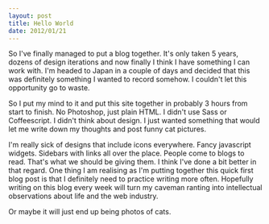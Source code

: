 ```yaml
---
layout: post
title: Hello World
date: 2012/01/21
---
```


So I've finally managed to put a blog together. It's only taken 5 years, dozens of design iterations and now finally I think I have something I can work with. I'm headed to Japan in a couple of days and decided that this was definitely something I wanted to record somehow. I couldn't let this opportunity go to waste.

So I put my mind to it and put this site together in probably 3 hours from start to finish. No Photoshop, just plain HTML. I didn't use Sass or Coffeescript. I didn't think about design. I just wanted something that would let me write down my thoughts and post funny cat pictures.

I'm really sick of designs that include icons everywhere. Fancy javascript widgets. Sidebars with links all over the place. People come to blogs to read. That's what we should be giving them. I think I've done a bit better in that regard. One thing I am realising as I'm putting together this quick first blog post is that I definitely need to practice writing more often. Hopefully writing on this blog every week will turn my caveman ranting into intellectual observations about life and the web industry.

Or maybe it will just end up being photos of cats.